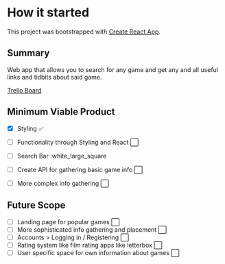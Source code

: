 # How it started

This project was bootstrapped with [Create React App](https://github.com/facebook/create-react-app).

## Summary

Web app that allows you to search for any game and get any and all useful links and tidbits about said game.

[Trello Board](https://trello.com/b/8y0gPPxE/game-search)

## Minimum Viable Product

- [x] Styling :white_check_mark:
- [ ] Functionality through Styling and React :white_large_square: 
- [ ] Search Bar :white_large_square
- [ ] Create API for gathering basic game info :white_large_square:
- [ ] More complex info gathering :white_large_square:


## Future Scope

- [ ] Landing page for popular games :white_large_square:
- [ ] More sophisticated info gathering and placement :white_large_square:
- [ ] Accounts > Logging in / Registering :white_large_square:
- [ ] Rating system like film rating apps like letterbox :white_large_square:
- [ ] User specific space for own information about games :white_large_square:
